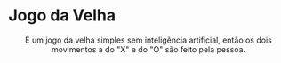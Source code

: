 # Jogo da Velha 

<p align="center">É um jogo da velha simples sem inteligência artificial, então os dois movimentos a do "X" e do "O" são feito pela pessoa.</p>